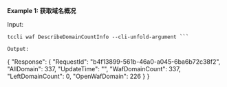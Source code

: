 **Example 1: 获取域名概况**



Input: 

```
tccli waf DescribeDomainCountInfo --cli-unfold-argument ```

Output: 
```
{
    "Response": {
        "RequestId": "b4f13899-561b-46a0-a045-6ba6b72c38f2",
        "AllDomain": 337,
        "UpdateTime": "",
        "WafDomainCount": 337,
        "LeftDomainCount": 0,
        "OpenWafDomain": 226
    }
}
```

